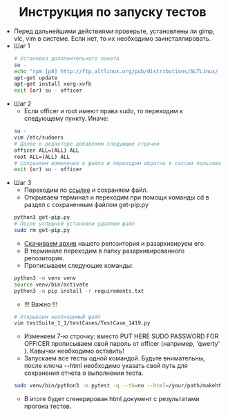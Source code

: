 <h1 align="center">Инструкция по запуску тестов</h1>

* Перед дальнейшими действиями проверьте, установлены ли gimp, vlc, vim в системе. Если нет, то их необходимо заинсталлировать.
* Шаг 1
    ```bash
    # Установка дополнительного пакета
    su - 
    echo "rpm [p8] http://ftp.altlinux.org/pub/distributions/ALTLinux/ p8/branch/x86_64 classic" >> /etc/apt/sources.list.d/altsp.list
    apt-get update
    apt-get install xorg-xvfb
    exit (or) su - officer
    ```
* Шаг 2
    * Если officer и root имеют права sudo, то переходим к следующему пункту. Иначе:
    ```bash
    su - 
    vim /etc/sudoers
    # Далее в редакторе добавляем следующие строчки
    officer ALL=(ALL) ALL
    root ALL=(ALL) ALL
    # Сохраняем изменения в файла и переходим обратно к сессии пользователя officer
    exit (or) su - officer
    ```
* Шаг 3
    * Переходим по [ссылке](https://bootstrap.pypa.io/get-pip.py) и сохраняем файл.
    * Открываем терминал и переходим при помощи команды cd в раздел с сохраненным файлом get-pip.py
    ```bash
    python3 get-pip.py
    # После успешной установки удаляем файл
    sudo rm get-pip.py
    ```
    * [Скачиваем архив](https://ngit.ivk.ru/mnaumov/system-testing) нашего репозитория и разархивируем его.
    * В терминале переходим в папку разархивированного репозитория.
    * Прописываем следующие команды:
    ```bash
    python3 -m venv venv
    source venv/bin/activate
    python3 -m pip install -r requirements.txt
    ```
    * !!! Важно !!!
    ```bash
    # Открываем необходимый файл
    vim testSuite_1_1/testCases/TestCase_1419.py
    ```
    * Изменяем 7-ю строчку: вместо PUT HERE SUDO PASSWORD FOR OFFICER прописываем свой пароль от officer (например, 'qwerty' ). 
        Кавычки необходимо оставить!
    * Запускаем все тесты одной командой. Будьте внимательны, после ключа --html необходимо указать свой путь для сохранения отчета о выполнении теста.
    ```bash
    sudo venv/bin/python3 -m pytest -q --tb=no --html=/your/path/makehtml.html testSuite_1_1/testCases/TestCase*.py
    ```
    * В итоге будет сгенерирован html документ с результатами прогона тестов.
    
